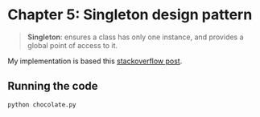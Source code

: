 # Chapter 5: Singleton design pattern

> **Singleton**: ensures a class has only one instance, and provides a global point of access to it.

My implementation is based
this [stackoverflow post](https://stackoverflow.com/questions/6760685/creating-a-singleton-in-python?noredirect=1&lq=1).

## Running the code

```bash
python chocolate.py
```
